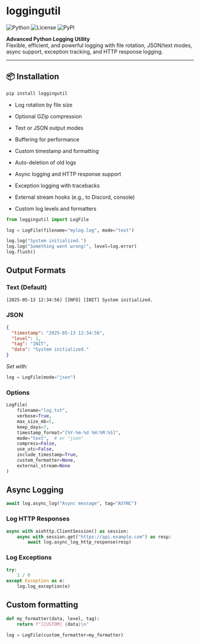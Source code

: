 # loggingutil

![Python](https://img.shields.io/badge/python-3.7%2B-blue)
![License](https://img.shields.io/badge/license-MIT-yellow)
![PyPI](https://img.shields.io/pypi/v/loggingutil)

**Advanced Python Logging Utility**  
Flexible, efficient, and powerful logging with file rotation, JSON/text modes, async support, exception tracking, and HTTP response logging.

---

## 📦 Installation

```bash
pip install loggingutil
```

- Log rotation by file size

- Optional GZip compression

- Text or JSON output modes

- Buffering for performance

- Custom timestamp and formatting

- Auto-deletion of old logs

- Async logging and HTTP response support

- Exception logging with tracebacks

- External stream hooks (e.g., to Discord, console)

- Custom log levels and formatters

```python
from loggingutil import LogFile

log = LogFile(filename="mylog.log", mode="text")

log.log("System initialized.")
log.log("Something went wrong!", level=log.error)
log.flush()
```

## Output Formats
### Text (Default)

```txt
[2025-05-13 12:34:56] [INFO] [INIT] System initialized.
```

### JSON

```json
{
  "timestamp": "2025-05-13 12:34:56",
  "level": 1,
  "tag": "INIT",
  "data": "System initialized."
}
```

*Set with:*
```python
log = LogFile(mode="json")
```

### Options
```python
LogFile(
    filename="log.txt",
    verbose=True,
    max_size_mb=5,
    keep_days=7,
    timestamp_format="[%Y-%m-%d %H:%M:%S]",
    mode="text",  # or "json"
    compress=False,
    use_utc=False,
    include_timestamp=True,
    custom_formatter=None,
    external_stream=None
)
```

## Async Logging

```python
await log.async_log("Async message", tag="ASYNC")
```

### Log HTTP Responses

```python
async with aiohttp.ClientSession() as session:
    async with session.get("https://api.example.com") as resp:
        await log.async_log_http_response(resp)
```

### Log Exceptions

```python
try:
    1 / 0
except Exception as e:
    log.log_exception(e)
```

## Custom formatting

```python
def my_formatter(data, level, tag):
    return f"[CUSTOM] {data}\n"

log = LogFile(custom_formatter=my_formatter)
```